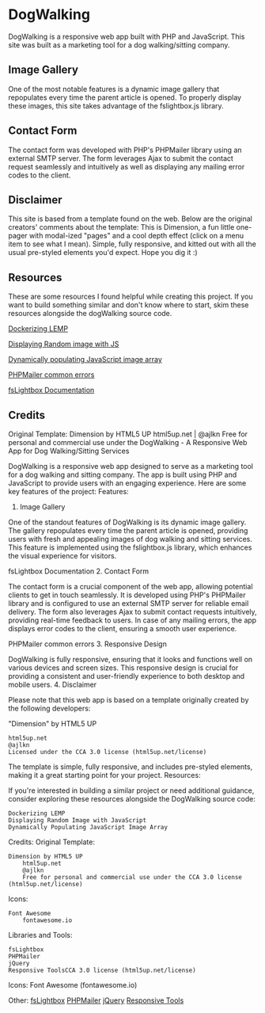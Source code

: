 # DogWalking

DogWalking is a responsive web app built with PHP and JavaScript. This site was built as a marketing tool for a dog walking/sitting company.

## Image Gallery

One of the most notable features is a dynamic image gallery that repopulates every time the parent article is opened. To properly display these images, this site takes advantage of the fslightbox.js library.

## Contact Form

The contact form was developed with PHP's PHPMailer library using an external SMTP server. The form leverages Ajax to submit the contact request seamlessly and intuitively as well as displaying any mailing error codes to the client.

## Disclaimer

This site is based from a template found on the web. Below are the original creators' comments about the template:
This is Dimension, a fun little one-pager with modal-ized "pages"
and a cool depth effect (click on a menu item to see what I mean). Simple, fully
responsive, and kitted out with all the usual pre-styled elements you'd expect.
Hope you dig it :)

## Resources

These are some resources I found helpful while creating this project. If you want to build something similar and don't know where to start, skim these resources alongside the dogWalking source code.

[Dockerizing LEMP](https://tech.osteel.me/posts/docker-for-local-web-development-part-1-a-basic-lemp-stack)

[Displaying Random image with JS](https://www.peachpit.com/articles/article.aspx?p=2239154&seqNum=10)

[Dynamically populating JavaScript image array](http://javascriptkit.com/javatutors/externalphp2.shtml)

[PHPMailer common errors](https://netcorecloud.com/tutorials/phpmailer-smtp-error-could-not-connect-to-smtp-host/)

[fsLightbox Documentation](https://fslightbox.com/javascript/documentation)

## Credits

Original Template:
Dimension by HTML5 UP
html5up.net | @ajlkn
Free for personal and commercial use under the DogWalking - A Responsive Web App for Dog Walking/Sitting Services

DogWalking is a responsive web app designed to serve as a marketing tool for a dog walking and sitting company. The app is built using PHP and JavaScript to provide users with an engaging experience. Here are some key features of the project:
Features:

1. Image Gallery

One of the standout features of DogWalking is its dynamic image gallery. The gallery repopulates every time the parent article is opened, providing users with fresh and appealing images of dog walking and sitting services. This feature is implemented using the fslightbox.js library, which enhances the visual experience for visitors.

fsLightbox Documentation 2. Contact Form

The contact form is a crucial component of the web app, allowing potential clients to get in touch seamlessly.
It is developed using PHP's PHPMailer library and is configured to use an external SMTP server for reliable email delivery. The form also leverages Ajax to submit contact requests intuitively, providing real-time feedback to users. In case of any mailing errors, the app displays error codes to the client, ensuring a smooth user experience.

PHPMailer common errors 3. Responsive Design

DogWalking is fully responsive, ensuring that it looks and functions well on various devices and screen sizes. This responsive design is crucial for providing a consistent and user-friendly experience to both desktop and mobile users. 4. Disclaimer

Please note that this web app is based on a template originally created by the following developers:

"Dimension" by HTML5 UP

    html5up.net
    @ajlkn
    Licensed under the CCA 3.0 license (html5up.net/license)

The template is simple, fully responsive, and includes pre-styled elements, making it a great starting point for your project.
Resources:

If you're interested in building a similar project or need additional guidance, consider exploring these resources alongside the DogWalking source code:

    Dockerizing LEMP
    Displaying Random Image with JavaScript
    Dynamically Populating JavaScript Image Array

Credits:
Original Template:

    Dimension by HTML5 UP
        html5up.net
        @ajlkn
        Free for personal and commercial use under the CCA 3.0 license (html5up.net/license)

Icons:

    Font Awesome
        fontawesome.io

Libraries and Tools:

    fsLightbox
    PHPMailer
    jQuery
    Responsive ToolsCCA 3.0 license (html5up.net/license)

Icons:
Font Awesome (fontawesome.io)

Other:
[fsLightbox](https://fslightbox.com)
[PHPMailer](https://github.com/PHPMailer/PHPMailer)
[jQuery](https://jquery.com)
[Responsive Tools](https://github.com/ajlkn/responsive-tools)
